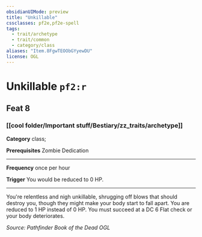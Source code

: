```yaml
---
obsidianUIMode: preview
title: "Unkillable"
cssclasses: pf2e,pf2e-spell
tags:
  - trait/archetype
  - trait/common
  - category/class
aliases: "Item.8FgwTEOObGYyewDU"
license: OGL
---
```

# Unkillable `pf2:r`
## Feat 8
### [[cool folder/Important stuff/Bestiary/zz_traits/archetype]]

**Category** class; 



**Prerequisites** Zombie Dedication
* * *
**Frequency** once per hour

**Trigger** You would be reduced to 0 HP.

* * *

You're relentless and nigh unkillable, shrugging off blows that should destroy you, though they might make your body start to fall apart. You are reduced to 1 HP instead of 0 HP. You must succeed at a DC 6 Flat check or your body deteriorates.

*Source: Pathfinder Book of the Dead*
*OGL*